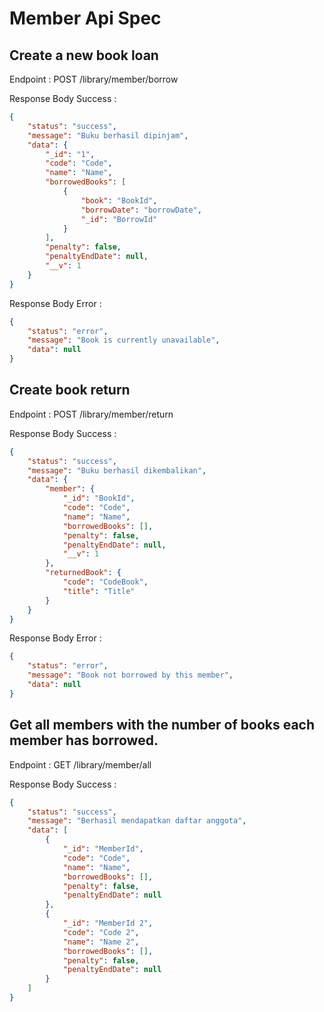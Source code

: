 # Member Api Spec

## Create a new book loan

Endpoint : POST /library/member/borrow

Response Body Success :

```json
{
    "status": "success",
    "message": "Buku berhasil dipinjam",
    "data": {
        "_id": "1",
        "code": "Code",
        "name": "Name",
        "borrowedBooks": [
            {
                "book": "BookId",
                "borrowDate": "borrowDate",
                "_id": "BorrowId"
            }
        ],
        "penalty": false,
        "penaltyEndDate": null,
        "__v": 1
    }
}
```

Response Body Error : 

```json
{
    "status": "error",
    "message": "Book is currently unavailable",
    "data": null
}
```


## Create book return

Endpoint : POST /library/member/return

Response Body Success :

```json
{
    "status": "success",
    "message": "Buku berhasil dikembalikan",
    "data": {
        "member": {
            "_id": "BookId",
            "code": "Code",
            "name": "Name",
            "borrowedBooks": [],
            "penalty": false,
            "penaltyEndDate": null,
            "__v": 1
        },
        "returnedBook": {
            "code": "CodeBook",
            "title": "Title"
        }
    }
}
```

Response Body Error : 

```json
{
    "status": "error",
    "message": "Book not borrowed by this member",
    "data": null
}
```

## Get all members with the number of books each member has borrowed.

Endpoint : GET /library/member/all

Response Body Success :

```json
{
    "status": "success",
    "message": "Berhasil mendapatkan daftar anggota",
    "data": [
        {
            "_id": "MemberId",
            "code": "Code",
            "name": "Name",
            "borrowedBooks": [],
            "penalty": false,
            "penaltyEndDate": null
        },
        {
            "_id": "MemberId 2",
            "code": "Code 2",
            "name": "Name 2",
            "borrowedBooks": [],
            "penalty": false,
            "penaltyEndDate": null
        }
    ]
}
```
